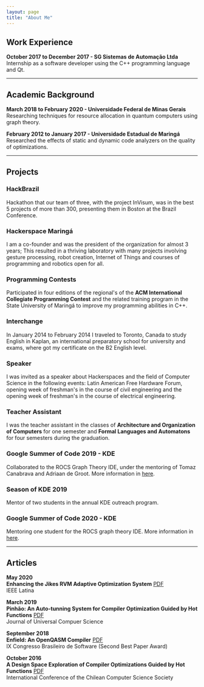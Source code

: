 ```yaml
---
layout: page
title: "About Me"
---
```


## Work Experience

**October 2017 to December 2017 - SG Sistemas de Automação Ltda** <br> 
Internship as a software developer using the C++ programming language and Qt.

---
## Academic Background

**March 2018 to February 2020 - Universidade Federal de Minas Gerais** <br>
Researching techniques for resource allocation in quantum computers using graph theory.

**February 2012 to January 2017 - Universidade Estadual de Maringá** <br>
Researched the effects of static and dynamic code analyzers on the quality of optimizations.

---
## Projects

### HackBrazil

Hackathon that our team of three, with the project InVisum, was in the best 
5 projects of more than 300, presenting them in Boston at the Brazil Conference.

### Hackerspace Maringá

I am a co-founder and was the president of the organization for almost 3 years; 
This resulted in a thriving laboratory with many projects involving gesture processing, 
robot creation, Internet of Things and courses of programming and robotics open for all.

### Programming Contests

Participated in four editions of the regional's of the **ACM International 
Collegiate Programming Contest** and the related training program in the State 
University of Maringá to improve my programming abilities in C++.

### Interchange

In January 2014 to February 2014 I traveled to Toronto, Canada to study English 
in Kaplan, an international preparatory school for university and exams, where 
got my certificate on the B2 English level.

### Speaker

I was invited as a speaker about Hackerspaces and the field of Computer Science 
in the following events: Latin American Free Hardware Forum, opening week 
of freshman's in the course of civil engineering and the opening week of freshman's 
in the course of electrical engineering.

### Teacher Assistant

I was the teacher assistant in the classes of **Architecture and Organization of 
Computers** for one semester and **Formal Languages and Automatons** for four 
semesters during the graduation.

### Google Summer of Code 2019 - KDE

Collaborated to the ROCS Graph Theory IDE, under the mentoring of Tomaz Canabrava
and Adriaan de Groot. More information in [here](https://community.kde.org/GSoC/2019/StatusReports/CaioTonetti).

### Season of KDE 2019

Mentor of two students in the annual KDE outreach program.

### Google Summer of Code 2020 - KDE

Mentoring one student for the ROCS graph theory IDE. More information in [here](https://summerofcode.withgoogle.com/projects/#4532377939869696).

---
## Articles

**May 2020** <br>
**Enhancing the Jikes RVM Adaptive Optimization System** [PDF]({{site.url}}/assets/pmay2020.pdf) <br>
IEEE Latina

**March 2019** <br>
**Pinhão: An Auto-tunning System for Compiler Optimization Guided by Hot Functions** [PDF]({{site.url}}/assets/pmarch2019.pdf) <br>
Journal of Universal Compuer Science

**September 2018** <br>
**Enfield: An OpenQASM Compiler** [PDF]({{site.url}}/assets/psept2018.pdf) <br>
IX Congresso Brasileiro de Software (Second Best Paper Award)

**October 2016** <br>
**A Design Space Exploration of Compiler Optimizations Guided by Hot Functions** [PDF]({{site.url}}/assets/poct2016.pdf) <br>
International Conference of the Chilean Computer Science Society
